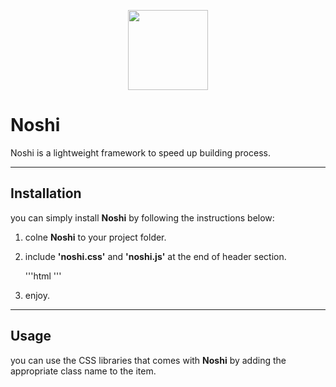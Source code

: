 <p align="center">
<img src="https://lh6.googleusercontent.com/OnKNjHP4aLbjjYMyllCAAJyqdv_dbiNVZL0ra3eY57-tHms-GQvTZ87PhVzyOQ15VBi3P0qiW8a70LgprELR=w1360-h657" width="128" height="128" align="center" />
</p>

# Noshi
 Noshi is a lightweight framework to speed up building process.

---

 ## Installation
 you can simply install <b>Noshi</b> by following the instructions below:

 1. colne <b>Noshi</b> to your project folder.
 2. include <b>'noshi.css'</b> and <b>'noshi.js'</b> at the end of header section.

    '''html
        <link rel="stylesheet" href="Noshi-main/noshi.css">
        <script src="Noshi-main/noshi.js" type="application/javascript"></script>
    '''

 3. enjoy.

 ---

 ## Usage
 you can use the CSS libraries that comes with <b>Noshi</b> by adding the appropriate class name to the item.

